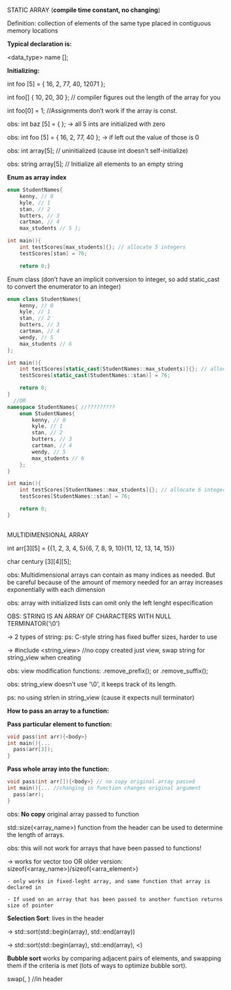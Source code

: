 STATIC ARRAY (**compile time constant, no changing**)

Definition: collection of elements of the same type placed in contiguous memory locations


**Typical declaration is:**

  <data_type> name [<size>];
 
  
**Initializing:**
  
  int foo [5] = { 16, 2, 77, 40, 12071 }; 
  
  int foo[] { 10, 20, 30 }; // compiler figures out the length of the array for you
  
  int foo[0] = 1; //Assignments don’t work if the array is const.
  
  
obs: int baz [5] = { }; -> all 5 ints are initialized with zero
  
obs: int foo [5] = { 16, 2, 77, 40 }; -> if left out the value of those is 0
  
obs: int array[5]; // uninitialized (cause int doesn't self-initialize)
  
obs: string array[5]; // Initialize all elements to an empty string
  
  
  **Enum as array index**
```cpp
enum StudentNames{
    kenny, // 0
    kyle, // 1
    stan, // 2
    butters, // 3
    cartman, // 4
    max_students // 5 };

int main(){
    int testScores[max_students]{}; // allocate 5 integers
    testScores[stan] = 76;

    return 0;}
```
Enum class (don’t have an implicit conversion to integer, so add static_cast to convert the enumerator to an integer)
```cpp
enum class StudentNames{
    kenny, // 0
    kyle, // 1
    stan, // 2
    butters, // 3
    cartman, // 4
    wendy, // 5
    max_students // 6
};

int main(){
    int testScores[static_cast(StudentNames::max_students)]{}; // allocate 6 integers
    testScores[static_cast(StudentNames::stan)] = 76;

    return 0;
}
  //OR
namespace StudentNames{ //?????????
    enum StudentNames{
        kenny, // 0
        kyle, // 1
        stan, // 2
        butters, // 3
        cartman, // 4
        wendy, // 5
        max_students // 6
    };
}

int main(){
    int testScores[StudentNames::max_students]{}; // allocate 6 integers
    testScores[StudentNames::stan] = 76;

    return 0;
}
  
```
  
  
MULTIDIMENSIONAL ARRAY
  
  int arr[3][5] = {{1, 2, 3, 4, 5}{6, 7, 8, 9, 10}{11, 12, 13, 14, 15}}
  
  char century [3][4][5];

obs: Multidimensional arrays can contain as many indices as needed. But be careful because of the amount of memory needed for an array increases exponentially with each dimension

obs: array with initialized lists can omit only the left lenght especification
  
OBS: STRING IS AN ARRAY OF CHARACTERS WITH NULL TERMINATOR('\0')  

-> 2 types of string: ps: C-style string has fixed buffer sizes, harder to use

-> #include <string_view> //no copy created just view, swap string for string_view when creating

obs: view modification functions: <nameofstrview>.remove_prefix(<nofchartoremove>); or .remove_suffix(<n>);

obs: string_view doesn’t use '\0', it keeps track of its length.

ps: no using strlen in string_view (cause it expects null terminator)
  

  
**How to pass an array to a function:**
  
  **Pass particular element to function:**
```cpp
void pass(int arr){<body>}
int main(){...
  pass(arr[3]);  
}
```
  
  **Pass whole array into the function:**
```cpp
void pass(int arr[]){<body>} // no copy original array passed 
int main(){... //changing in function changes original argument
  pass(arr);
}
```
obs: **No copy** original array passed to function
  
std::size(<array_name>) function from the <iterator> header can be used to determine the length of arrays.

obs: this will not work for arrays that have been passed to functions!
  
  -> works for vector too
OR
  older version: sizeof(<array_name>)/sizeof(<arra_element>)
  
    - only works in fixed-leght array, and same function that array is declared in
  
    - If used on an array that has been passed to another function returns size of pointer
 
  **Selection Sort**: lives in the <algorithm> header
  
  -> std::sort(std::begin(array), std::end(array))
  
 -> std::sort(std::begin(array), std::end(array), <)
                                                     
 **Bubble sort** works by comparing adjacent pairs of elements, and swapping them if the criteria is met (lots of ways to optimize bubble sort).
                                                     
swap(<this>, <for this>) //in header <utility>
  
  
